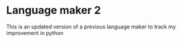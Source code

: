 # Language maker 2
This is an updated version of a previous language maker to track my improvement in python